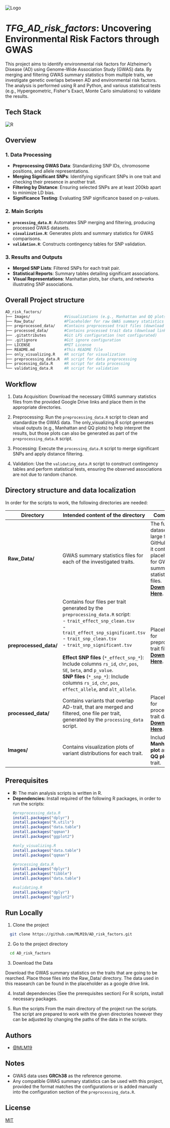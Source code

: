 
![Logo](https://eu01.edcwb.com/buscador/img/centros/logogrande/54808-a088d273bd364fc39011c52eaac0ee03.png)


# *TFG_AD_risk_factors*: Uncovering Environmental Risk Factors through GWAS


This project aims to identify environmental risk factors for Alzheimer’s Disease (AD) using Genome-Wide Association Study (GWAS) data. By merging and filtering GWAS summary statistics from multiple traits, we investigate genetic overlaps between AD and environmental risk factors. The analysis is performed using R and Python, and various statistical tests (e.g., Hypergeometric, Fisher's Exact, Monte Carlo simulations) to validate the results.


## Tech Stack

![R](https://img.shields.io/badge/r-%23276DC3.svg?style=for-the-badge&logo=r&logoColor=white)

## Overview
### 1. Data Processing
- **Preprocessing GWAS Data**: Standardizing SNP IDs, chromosome positions, and allele representations.
- **Merging Significant SNPs**: Identifying significant SNPs in one trait and checking their presence in another trait.
- **Filtering by Distance**: Ensuring selected SNPs are at least 200kb apart to minimize LD bias.
- **Significance Testing**: Evaluating SNP significance based on p-values.

### 2. Main Scripts
- **`processing_data.R`**: Automates SNP merging and filtering, producing processed GWAS datasets.
- **`visualization.R`**: Generates plots and summary statistics for GWAS comparisons.
- **`validation.R`**: Constructs contingency tables for SNP validation.

### 3. Results and Outputs
- **Merged SNP Lists**: Filtered SNPs for each trait pair.
- **Statistical Reports**: Summary tables detailing significant associations.
- **Visual Representations**: Manhattan plots, bar charts, and networks illustrating SNP associations.

## Overall Project structure
```graphql
AD_risk_factors/
├── Images/               #Visualizations (e.g., Manhattan and QQ plots)
├── Raw_Data/             #Placeholder for raw GWAS summary statistics (download link provided)
├── preprocessed_data/    #Contains preprocessed trait files (download link provided)
├── processed_data/       #Contains processed trait data (download link provided)
├── .gitattributes        #Git LFS configuration (not configurated)
├── .gitignore            #Git ignore configuration
├── LICENSE               #MIT License
├── README.md             #This README file 
├── only_visualizing.R    #R script for visualization 
├── preprocessing_data.R  #R script for data preprocessing 
├── processing_data.R     #R script for data processing
└── validating_data.R     #R script for validation
```

## Workflow
1. Data Acquisition:
Download the necessary GWAS summary statistics files from the provided Google Drive links and place them in the appropriate directories.

2. Preprocessing:
Run the `preprocessing_data.R` script to clean and standardize the GWAS data.
The only_visualizing.R script generates visual outputs (e.g., Manhattan and QQ plots) to help interpret the results, but those plots can also be generated as part of the `preprocessing_data.R` script.

3. Processing:
Execute the `processing_data.R` script to merge significant SNPs and apply distance filtering.

4. Validation:
Use the `validating_data.R` script to construct contingency tables and perform statistical tests, ensuring the observed associations are not due to random chance.

## Directory structure and data localization

In order for the scripts to work, the following directories are needed:

| **Directory**          | **Intended content of the directory** | **Comments** |
|------------------------|------------|-------------|
| **Raw_Data/**          | GWAS summary statistics files for each of the investigated traits. | The full dataset is too large for GitHub. Thus, it contains a placeholder for GWAS summary statistics files. **[Download Here](https://drive.google.com/drive/folders/1K9kSSyzRsOEMwewDZqyXIZHwqqEOPC9P?usp=drive_link)**. |
| **preprocessed_data/** | Contains four files per trait generated by the `preprocessing_data.R` script: <br> - `trait_effect_snp_clean.tsv` <br> - `trait_effect_snp_significant.tsv` <br> - `trait_snp_clean.tsv` <br> - `trait_snp_significant.tsv` <br><br> **Effect SNP files** (`*_effect_snp_*`): Include columns `rs_id`, `chr`, `pos`, `SE`, `beta`, and `p_value`. <br> **SNP files** (`*_snp_*`): Include columns `rs_id`, `chr`, `pos`, `effect_allele`, and `alt_allele`. | Placeholder for preprocessed trait files.  **[Download Here](https://drive.google.com/drive/folders/118cy-vei9lbwYPbTSJ0FD5uAj3ukUy68?usp=drive_link)**. |
| **processed_data/**   | Contains variants that overlap AD-trait, that are merged and filtered, one file per trait, generated by the `processing_data` script.  | Placeholder for processed trait data. **[Download Here](https://drive.google.com/drive/folders/17qK7DhVPpLyZ83b2vtuxb-o5ip26JMMA?usp=drive_link)**.|
| **Images/**           | Contains visualization plots of variant distributions for each trait. | Includes one **Manhattan plot** and one **QQ plot** per trait. |

## Prerequisites

- **R:** The main analysis scripts is written in R.
- **Dependencies:** Install required of the following R packages, in order to run the scripts:
  ```r
  #preprocessing_data.R
  install.packages("dplyr")
  install.packages("R.utils")
  install.packages("data.table")
  install.packages("qqman")
  install.packages("ggplot2")

  #only_visualizing.R
  install.packages("data.table")
  install.packages("qqman")

  #processing_data.R
  install.packages("dplyr")
  install.packages("tibble")
  install.packages("data.table")

  #validating.R
  install.packages("dplyr")
  install.packages("ggplot2")


## Run Locally

1. Clone the project

```bash
  git clone https://github.com/MLM19/AD_risk_factors.git
```

2. Go to the project directory

```bash
  cd AD_risk_factors
```

3. Download the Data

Download the GWAS summary statistics on the traits that are going to be rearched. Place those files into the Raw_Data/ directory. 
The data used in this reasearch can be found in the placeholder as a google drive link. 

4. Install dependencies
(See the prerequisites section) For R scripts, install necessary packages.

5. Run the scripts
From the main directory of the project run the scripts.
The script are prepared to work with the given directories however they can be adjusted by changing the paths of the data in the scripts. 
## Authors

- [@MLM19](https://www.github.com/MLM19)

## Notes
- GWAS data uses **GRCh38** as the reference genome.
- Any compatible GWAS summary statistics can be used with this project, provided the format matches the configurations or is added manually into the configuration section of the `preprocessing_data.R`.
## License

[MIT](https://choosealicense.com/licenses/mit/)


